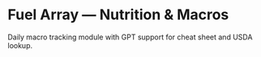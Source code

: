 # Fuel Array — Nutrition & Macros

Daily macro tracking module with GPT support for cheat sheet and USDA lookup.
